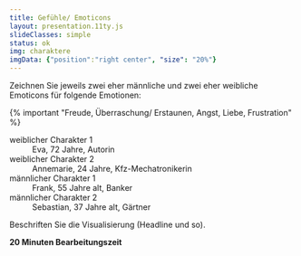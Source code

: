 ```yaml
---
title: Gefühle/ Emoticons
layout: presentation.11ty.js
slideClasses: simple
status: ok
img: charaktere
imgData: {"position":"right center", "size": "20%"}
---
```



Zeichnen Sie jeweils zwei eher männliche und zwei eher weibliche Emoticons für folgende Emotionen:

{% important "Freude, Überraschung/ Erstaunen, Angst, Liebe, Frustration"  %}

<dl class="simple-definition">
    <dt>weiblicher Charakter 1</dt>
    <dd>Eva, 72 Jahre, Autorin</dt>
    <dt>weiblicher Charakter 2</dt><dd>Annemarie, 24 Jahre, Kfz-Mechatronikerin</dd>
    <dt>männlicher Charakter 1</dt><dd>Frank, 55 Jahre alt, Banker</dd>
    <dt>männlicher Charakter 2</dt><dd>Sebastian, 37 Jahre alt, Gärtner</dd>
</dl>

Beschriften Sie die Visualisierung (Headline und so).

**20 Minuten Bearbeitungszeit**

